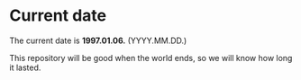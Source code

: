 # Current date

The current date is **1997.01.06.** (YYYY.MM.DD.)

This repository will be good when the world ends, so we will know how long it lasted.